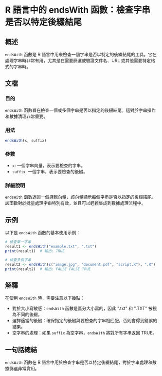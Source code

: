 <!--
Meta Description: # R 語言中的 endsWith 函數：檢查字串是否以特定後綴結尾 ## 概述 `endsWith` 函數是 R 語言中用來檢查一個字串是否以特定的後綴結尾的工具。它在處理字串時非常有用，尤其是在需要篩選或驗證文件名、URL 或其他需要特定格式的字串時。 ## 文檔 ### 目的 `endsWit...
Meta Keywords: endswith, txt, suffix, true, result1
-->

# R 語言中的 endsWith 函數：檢查字串是否以特定後綴結尾

## 概述
`endsWith` 函數是 R 語言中用來檢查一個字串是否以特定的後綴結尾的工具。它在處理字串時非常有用，尤其是在需要篩選或驗證文件名、URL 或其他需要特定格式的字串時。

## 文檔
### 目的
`endsWith` 函數旨在檢查一個或多個字串是否以指定的後綴結尾。這對於字串操作和數據清理非常重要。

### 用法
```R
endsWith(x, suffix)
```

### 參數
- `x`: 一個字串向量，表示要檢查的字串。
- `suffix`: 一個字串，表示要檢查的後綴。

### 詳細說明
`endsWith` 函數返回一個邏輯向量，該向量顯示每個字串是否以指定的後綴結尾。該函數對於批量處理字串特別有效，並且可以輕鬆集成到數據處理流程中。

## 示例
以下是 `endsWith` 函數的基本使用示例：

```R
# 檢查單一字串
result1 <- endsWith("example.txt", ".txt")
print(result1)  # 輸出: TRUE

# 檢查多個字串
result2 <- endsWith(c("image.jpg", "document.pdf", "script.R"), ".R")
print(result2)  # 輸出: FALSE FALSE TRUE
```

## 解釋
在使用 `endsWith` 時，需要注意以下幾點：
- 對於大小寫敏感：`endsWith` 函數是區分大小寫的，因此 ".txt" 和 ".TXT" 被視為不同的後綴。
- 選擇適當的後綴：確保指定的後綴與要檢查的字串相匹配，否則會得到錯誤的結果。
- 空字串的處理：如果 `suffix` 為空字串，`endsWith` 將對所有字串返回 TRUE。

## 一句話總結
`endsWith` 函數在 R 語言中用於檢查字串是否以特定後綴結尾，對於字串處理和數據篩選非常實用。
